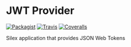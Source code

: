 # JWT Provider
[![Packagist](https://img.shields.io/packagist/v/cultuurnet/jwt-provider.svg?maxAge=2592000?style=flat-square)](https://github.com/cultuurnet/jwt-provider)
[![Travis](https://img.shields.io/travis/cultuurnet/jwt-provider.svg?maxAge=2592000?style=flat-square)](https://github.com/cultuurnet/jwt-provider)
[![Coveralls](https://img.shields.io/coveralls/cultuurnet/jwt-provider.svg?maxAge=2592000?style=flat-square)](https://github.com/cultuurnet/jwt-provider)

Silex application that provides JSON Web Tokens
